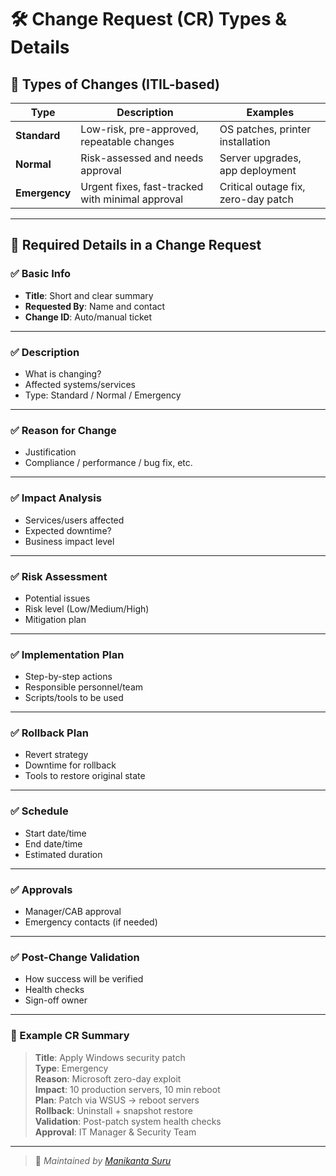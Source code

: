 # 🛠️ Change Request (CR) Types & Details

## 📌 Types of Changes (ITIL-based)

| Type             | Description                                      | Examples                                  |
|------------------|--------------------------------------------------|-------------------------------------------|
| **Standard**      | Low-risk, pre-approved, repeatable changes       | OS patches, printer installation          |
| **Normal**        | Risk-assessed and needs approval                 | Server upgrades, app deployment           |
| **Emergency**     | Urgent fixes, fast-tracked with minimal approval | Critical outage fix, zero-day patch       |

---

## 📝 Required Details in a Change Request

### ✅ Basic Info
- **Title**: Short and clear summary  
- **Requested By**: Name and contact  
- **Change ID**: Auto/manual ticket

---

### ✅ Description
- What is changing?
- Affected systems/services
- Type: Standard / Normal / Emergency

---

### ✅ Reason for Change
- Justification
- Compliance / performance / bug fix, etc.

---

### ✅ Impact Analysis
- Services/users affected  
- Expected downtime?  
- Business impact level  

---

### ✅ Risk Assessment
- Potential issues  
- Risk level (Low/Medium/High)  
- Mitigation plan  

---

### ✅ Implementation Plan
- Step-by-step actions  
- Responsible personnel/team  
- Scripts/tools to be used  

---

### ✅ Rollback Plan
- Revert strategy  
- Downtime for rollback  
- Tools to restore original state  

---

### ✅ Schedule
- Start date/time  
- End date/time  
- Estimated duration  

---

### ✅ Approvals
- Manager/CAB approval  
- Emergency contacts (if needed)  

---

### ✅ Post-Change Validation
- How success will be verified  
- Health checks  
- Sign-off owner  

---

### 📌 Example CR Summary

> **Title**: Apply Windows security patch  
> **Type**: Emergency  
> **Reason**: Microsoft zero-day exploit  
> **Impact**: 10 production servers, 10 min reboot  
> **Plan**: Patch via WSUS → reboot servers  
> **Rollback**: Uninstall + snapshot restore  
> **Validation**: Post-patch system health checks  
> **Approval**: IT Manager & Security Team  

---

> 🔗 *Maintained by [Manikanta Suru](https://github.com/manikanta-suru)*  
